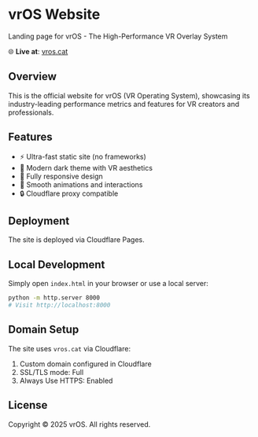 # vrOS Website

Landing page for vrOS - The High-Performance VR Overlay System

🌐 **Live at**: [vros.cat](https://vros.cat)

## Overview

This is the official website for vrOS (VR Operating System), showcasing its industry-leading performance metrics and features for VR creators and professionals.

## Features

- ⚡ Ultra-fast static site (no frameworks)
- 🎨 Modern dark theme with VR aesthetics
- 📱 Fully responsive design
- 🚀 Smooth animations and interactions
- 🔒 Cloudflare proxy compatible

## Deployment

The site is deployed via Cloudflare Pages.

## Local Development

Simply open `index.html` in your browser or use a local server:

```bash
python -m http.server 8000
# Visit http://localhost:8000
```

## Domain Setup

The site uses `vros.cat` via Cloudflare:
1. Custom domain configured in Cloudflare
2. SSL/TLS mode: Full
3. Always Use HTTPS: Enabled

## License

Copyright © 2025 vrOS. All rights reserved.